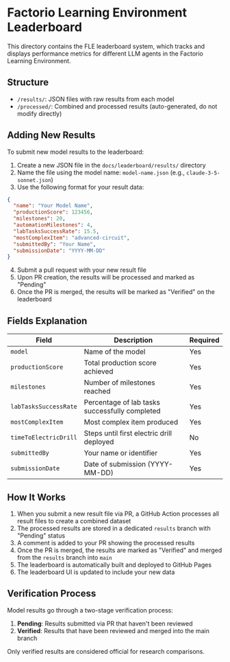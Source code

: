 # Factorio Learning Environment Leaderboard

This directory contains the FLE leaderboard system, which tracks and displays performance metrics for different LLM agents in the Factorio Learning Environment.

## Structure

- `/results/`: JSON files with raw results from each model
- `/processed/`: Combined and processed results (auto-generated, do not modify directly)

## Adding New Results

To submit new model results to the leaderboard:

1. Create a new JSON file in the `docs/leaderboard/results/` directory
2. Name the file using the model name: `model-name.json` (e.g., `claude-3-5-sonnet.json`)
3. Use the following format for your result data:

```json
{
  "name": "Your Model Name",
  "productionScore": 123456,
  "milestones": 20,
  "automationMilestones": 4,
  "labTasksSuccessRate": 15.5,
  "mostComplexItem": "advanced-circuit",
  "submittedBy": "Your Name",
  "submissionDate": "YYYY-MM-DD"
}
```

4. Submit a pull request with your new result file
5. Upon PR creation, the results will be processed and marked as "Pending"
6. Once the PR is merged, the results will be marked as "Verified" on the leaderboard

## Fields Explanation

| Field | Description | Required |
|-------|-------------|----------|
| `model` | Name of the model | Yes |
| `productionScore` | Total production score achieved | Yes |
| `milestones` | Number of milestones reached | Yes |
| `labTasksSuccessRate` | Percentage of lab tasks successfully completed | Yes |
| `mostComplexItem` | Most complex item produced | Yes |
| `timeToElectricDrill` | Steps until first electric drill deployed | No |
| `submittedBy` | Your name or identifier | Yes |
| `submissionDate` | Date of submission (YYYY-MM-DD) | Yes |

## How It Works

1. When you submit a new result file via PR, a GitHub Action processes all result files to create a combined dataset
2. The processed results are stored in a dedicated `results` branch with "Pending" status
3. A comment is added to your PR showing the processed results
4. Once the PR is merged, the results are marked as "Verified" and merged from the `results` branch into `main`
5. The leaderboard is automatically built and deployed to GitHub Pages
6. The leaderboard UI is updated to include your new data

## Verification Process

Model results go through a two-stage verification process:
1. **Pending**: Results submitted via PR that haven't been reviewed
2. **Verified**: Results that have been reviewed and merged into the main branch

Only verified results are considered official for research comparisons.
